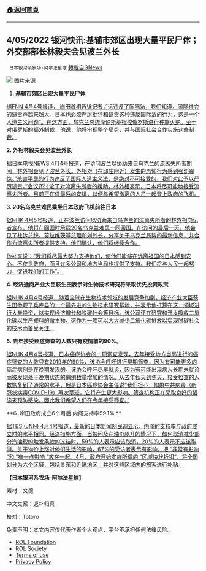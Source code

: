 ###  [:house:返回首頁](https://github.com/ourhimalayas/txt)
---


## 4/05/2022 银河快讯:基辅市郊区出现大量平民尸体；外交部部长林毅夫会见波兰外长
` 日本银河系农场-阿尔法星球` [轉載自GNews](https://gnews.org/zh-hans/2290464/)

![](https://assets.gnews.org/wp-content/uploads/2022/04/download.jpeg)
[图片来源](https://news.tbs.co.jp/newseye/tbs_newseye6011265.html)

1. **基辅市郊区出现大量平民尸体**


[据FNN 4月4号报道， 岸田首相告诉记者，”这违反了国际法，我们知道，国际社会的谴责声越来越大。日本也必须严厉批评和谴责这种违反国际法的行为，这是一个人道主义问题”。在这方面，乌克兰总统泽伦斯基指控俄罗斯进行种族灭绝。至于对俄罗斯的额外制裁，他说，他将审视整个局势，并与国际社会合作实施这些制裁。](https://news.yahoo.co.jp/articles/0222beb0a6346a501f4e9107d9cfbb01fa1319ac)

**2. 外相林毅夫会见波兰外长**

[据日本电视NEWS 4月4号报道，在访问波兰以协助来自乌克兰的流离失所者期间，林外相会见了波兰外长。外相对（在邱庄附近）发生的恐怖行为感到强烈震惊。”杀害平民的行为违反了国际人道主义法，是绝对不可接受的，我们对此予以严厉谴责。”会议还讨论了对流离失所者的援助，林外相表示，日本将尽可能地接受流离失所者。目前正在做最后的安排，以便与希望撤离的人员一起登上政府的飞机。](https://news.yahoo.co.jp/articles/8b2987aa2b14f48c772181db3f584972579e82cd)

**3. 20名乌克兰难民乘坐日本政府飞机前往日本**

[据NHK 4月5号报道，正在波兰访问以协助来自乌克兰的流离失所者的林外相向记者宣布，他将在回国时承载20名乌克兰难民一同回国。在访问的最后一天，他会见了杜达总统、莫拉维茨基总理和刘外长，分享关于乌克兰局势的最新信息，并合作为流离失所者提供支持。他们确认，他们将继续合作。](https://www3.nhk.or.jp/news/html/20220404/k10013567341000.html)

[他补充说：”我们将尽最大努力支持他们，使他们能够在远离祖国的日本感到安心。不仅是政府，而且许多公司和地方当局也提供了支持。我们将与人民一起努力，促进我们的工作”。](https://www3.nhk.or.jp/news/html/20220404/k10013567341000.html)

**4. 经济通商产业大臣萩生田表示对生物技术研究将采取优先投资政策**

[据NHK 4月4号报道，随着全球在生物技术领域的发展竞争加剧，经济产业大臣萩生田参观了兵库县的一个最先进的生物技术研究基地，并表示他打算在这一领域进行大量投资，以实现经济增长和脱碳社会等目标。该公司还在研究和开发吸收二氧化碳以生产塑料的微生物，这作为一项可以大大减少二氧化碳排放以实现脱碳社会的技术而备受关注。](https://www3.nhk.or.jp/news/html/20220404/k10013566861000.html)

**5. 去年接受癌症筛查的人数只有疫情前的90%。**

[据NHK 4月4号报道，日本癌症协会的一项调查发现，去年接受地方当局进行的癌症筛查的人数只有2019年的90%，该协会呼吁进行早期筛查，因为有可能更多的癌症病例是在晚期发现的。该协会呼吁尽早就诊，因为有可能出现病人长期未就诊而被发现处于晚期状态的病例数量增加的情况。从去年秋天到冬天，接受检查的人数恢复到了通常的水平，但是日本癌症协会主任说“我们担心，如果中共病毒（新冠状病毒COVID-19）再次蔓延，它将产生更大影响。筛查机构正在采取良好的措施来预防感染，因此我们希望人们在今年接受筛查。”](https://www3.nhk.or.jp/news/html/20220404/k10013566701000.html)

**6. 岸田政府成立6个月后 内阁支持率59.1% **

[据TBS (JNN) 4月4号报道，最新的日本新闻网民调显示，内阁的支持率与政府成立时的水平相同。经济措施方面，当被问及在油价飙升的情况下，如何取消减少部分汽油税的触发条款的冻结时，59%的人表示应该取消，20%的人表示不应该取消。关于物价上涨对他们生活的影响，67%的受访者表示有影响，把 “非常有影响 “和 “有一点影响 “放在一起。4月，政府开始实施所谓的 “区域块状折扣”，将全国划分为六个区域，包括关东和近畿地区，并对这些区域内的旅客进行补贴。](https://news.yahoo.co.jp/articles/ed72dc13170652b7ecf0e4ecf44f12c89735969b)

**【日本银河系农场-阿尔法星球】**

素材：文德

中文文案：返朴归真

校对：Totoro

 

免责声明：本文内容仅代表作者个人观点，平台不承担任何法律风险。

- [ROL Foundation](https://rolfoundation.org/)
- [ROL Society](https://rolsociety.org/)
- [Terms of use](https://gnews.org/terms-of-use-3/)
- [Privacy Policy](https://gnews.org/privacy-policy/)
